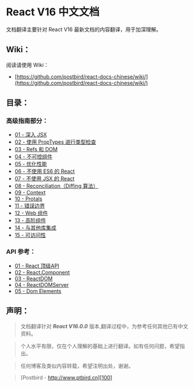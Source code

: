 # React V16 中文文档

文档翻译主要针对 React V16 最新文档的内容翻译，用于加深理解。

## Wiki：

阅读请使用 Wiki：

- [https://github.com/postbird/react-docs-chinese/wiki/](https://github.com/postbird/react-docs-chinese/wiki/)

## 目录：

### 高级指南部分：
- [01 - 深入 JSX][1]
- [02 - 使用 PropTypes 进行类型检查][2]
- [03 - Refs 和 DOM][3]
- [04 - 不可控组件][4]
- [05 - 优化性能][5]
- [06 - 不使用 ES6 的 React][6]
- [07 - 不使用 JSX 的 React][7]
- [08 - Reconciliation（Diffing 算法）][8]
- [09 - Context][9]
- [10 - Protals][10]
- [11 - 错误边界][11]
- [12 - Web 组件][12]
- [13 - 高阶组件][13]
- [14 - 与其他库集成][14]
- [15 - 可访问性][15]

### API 参考：

- [01 - React 顶级API](./react-reference/01-react-api.md)
- [02 - React.Component](./react-reference/02-react-component.md)
- [03 - ReactDOM](./react-reference/03-react-dom.md)
- [04 - ReactDOMServer](./react-reference/04-react-dom-server.md)
- [05 - Dom Elements](./react-reference/05-dom-elements.md)

## 声明：

> 文档翻译针对 ***React V16.0.0*** 版本,翻译过程中，为参考任何其他已有中文资料。

> 个人水平有限，仅在个人理解的基础上进行翻译。如有任何问题，希望指出。

> 任何博客及类似内容转载，希望注明出处，谢谢。

> [Postbird - http://www.ptbird.cn][100]

[100]: http://www.ptbird.cn
[1]: ./react-advanced-guide/01-jsx-in-depth.md
[2]: ./react-advanced-guide/02-typechecking-with-proptypes.md
[3]: ./react-advanced-guide/03-refs-and-the-dom.md
[4]: ./react-advanced-guide/04-uncontrolled-components.md
[5]: ./react-advanced-guide/05-optimizing-performance.md
[6]: ./react-advanced-guide/06-react-without-es6.md
[7]: ./react-advanced-guide/07-react-without-jsx.md
[8]: ./react-advanced-guide/08-reconciliation.md
[9]: ./react-advanced-guide/09-context.md
[10]: ./react-advanced-guide/10-protals.md
[11]: ./react-advanced-guide/11-error-boundaries.md
[12]: ./react-advanced-guide/12-web-components.md
[13]: ./react-advanced-guide/13-higher-order-components.md
[14]: ./react-advanced-guide/14-integrating-with-other-libraries.md
[15]: ./react-advanced-guide/15-accessibility.md
